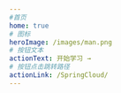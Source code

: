 ```yaml
---
#首页
home: true  
# 图标
heroImage: /images/man.png
# 按钮文本
actionText: 开始学习 →
# 按钮点击跳转路径
actionLink: /SpringCloud/
---
```

